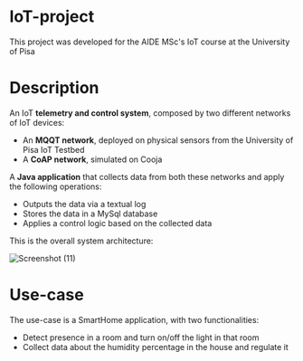 # IoT-project
This project was developed for the AIDE MSc's IoT course at the University of Pisa

# Description
An IoT **telemetry and control system**, composed by two different networks of IoT devices:
- An **MQQT network**, deployed on physical sensors from the University of Pisa IoT Testbed
- A **CoAP network**, simulated on Cooja

A **Java application** that collects data from both these networks and apply the following operations:
- Outputs the data via a textual log
- Stores the data in a MySql database
- Applies a control logic based on the collected data

This is the overall system architecture:

![Screenshot (11)](https://user-images.githubusercontent.com/73020009/120617398-5a899980-c45a-11eb-9742-2198a8cebde5.png)

# Use-case
The use-case is a SmartHome application, with two functionalities:
- Detect presence in a room and turn on/off the light in that room
- Collect data about the humidity percentage in the house and regulate it
